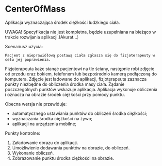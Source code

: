 # CenterOfMass
Aplikacja wyznaczająca środek ciężkości ludzkiego ciała.

UWAGA! Specyfikacja nie jest kompletna, będzie uzupełniana na bieżąco w trakcie rozwijania aplikacji.(Akurat...)

Scenariusz użycia:

	Pacjent z nieprawidłową postawą ciała zgłasza się do fizjoterapeuty w celu jej poprawienia.
Fizjoterapeuta każe stanąć pacjentowi na tle ściany, następnie robi zdjęcie od przodu oraz bokiem, telefonem lub bezpośrednio kamerą podłączoną do komputera.
Zdjęcie jest ładowane do aplikacji, fizjoterapeuta zaznacza punkty niezbędne do obliczenia środka masy ciała.
Żądanie poszczególnych punktów wskazuje aplikacja.
Aplikacja wykonuje obliczenia i oznacza na obrazie środek cięzkości przy pomocy punktu.

Obecna wersja nie przewiduje:
- automatycznego ustawiania punktów do obliczeń środka ciężkości;
- wyznaczania środka ciężkości na żywo;
- aplikacji na urządzenia mobilne;


Punkty kontrolne:

1. Załadowanie obrazu do aplikacji.
2. Umożliwienie dodawania punktów na obrazie, do obliczeń.
3. Wykonanie obliczeń.
4. Zobrazowanie punktu środka ciężkości na obrazie.
